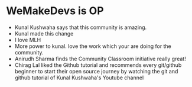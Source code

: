 # WeMakeDevs is OP

- Kunal Kushwaha says that this community is amazing.
- Kunal made this change
- I love MLH
- More power to kunal. love the work which your are doing for the community.
- Anirudh Sharma finds the Community Classroom initiative really great!
- Chirag Lal liked the Github tutorial and recommends every git/github beginner to start their open source journey by watching the git and github tutorial of Kunal Kushwaha's Youtube channel
